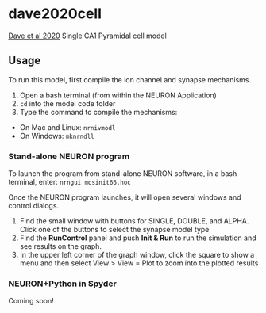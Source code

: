 # dave2020cell
 [Dave et al 2020](https://link.springer.com/chapter/10.1007%2F978-981-15-7486-3_10) Single CA1 Pyramidal cell model

## Usage
To run this model, first compile the ion channel and synapse mechanisms.

1. Open a bash terminal (from within the NEURON Application)
2. `cd` into the model code folder
3. Type the command to compile the mechanisms:
* On Mac and Linux: `nrnivmodl`
* On Windows: `mknrndll`

### Stand-alone NEURON program
To launch the program from stand-alone NEURON software, in a bash terminal, enter:
    `nrngui mosinit66.hoc`
    
Once the NEURON program launches, it will open several windows and control dialogs. 
1. Find the small window with buttons for SINGLE, DOUBLE, and ALPHA. Click one of the buttons to select the synapse model type
2. Find the **RunControl** panel and push **Init & Run** to run the simulation and see results on the graph.
3. In the upper left corner of the graph window, click the square to show a menu and then select View > View = Plot to zoom into the plotted results


### NEURON+Python in Spyder
Coming soon!
